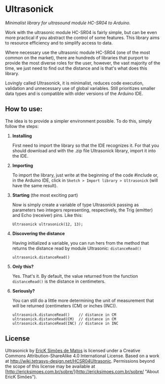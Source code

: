 Ultrasonick
===========

*Minimalist library for ultrasound module HC-SR04 to Arduino.*

Work with the ultrasonic module HC-SR04 is fairly simple, but can be even more practical if you abstract the control of some features. This library aims to resource efficiency and to simplify access to data.

Where necessary use the ultrasonic module HC-SR04 (one of the most common on the market), there are hundreds of libraries that purport to provide the most diverse roles for the user, however, the vast majority of the time, we just need to find out the distance and is that's what does this library.

Lovingly called Ultrasonick, it is minimalist, reduces code execution, validation and unnecessary use of global variables. Still prioritizes smaller data types and is compatible with older versions of the Arduino IDE.

How to use:
---------------
The idea is to provide a simpler environment possible. To do this, simply follow the steps:

1. **Installing**

    First need to import the library so that the IDE recognizes it. For that you should download and with the .zip file Ultrasonick library, import it into the IDE.
2. **Importing**

    To import the library, just write at the beginning of the code #include or, in the Arduino IDE, click in ```Sketch > Import library > Ultrasonick``` (will have the same result).
3. **Starting** (the most exciting part)

    Now is simply create a variable of type Ultrasonick passing as parameters two integers representing, respectively, the Trig (emitter) and Echo (receiver) pins. Like this:
    ```
    Ultrasonick ultrasonick(12, 13);
    ```
4. **Discovering the distance**

    Having initialized a variable, you can run hers from the method that returns the distance read by module Ultrasonic: ```distanceRead()```
    ```
    ultrasonick.distanceRead()
    ```
5. **Only this?**

    Yes. That's it. By default, the value returned from the function  ```distanceRead()``` is the distance in centimeters.

6. **Seriously?**

    You can still do a little more determining the unit of measurement that will be returned (centimeters (CM) or inches (INC)).
    ```
    ultrasonick.distanceRead()    // distance in CM
    ultrasonick.distanceRead(CM)  // distance in CM
    ultrasonick.distanceRead(INC) // distance in INC
    ```


License
----

Ultrasonick by [EricK Simões de Matos](http://ericksimoes.com.br/ "EricK Simões") is licensed under a Creative Commons Attribution-ShareAlike 4.0 International License.
Based on a work at http://wiki.tetrasys-design.net/HCSR04Ultrasonic.
Permissions beyond the scope of this license may be available at [http://ericksimoes.com.br/sobre/](http://ericksimoes.com.br/sobre/ "About EricK Simões").
